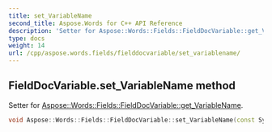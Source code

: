 ```yaml
---
title: set_VariableName
second_title: Aspose.Words for C++ API Reference
description: 'Setter for Aspose::Words::Fields::FieldDocVariable::get_VariableName.'
type: docs
weight: 14
url: /cpp/aspose.words.fields/fielddocvariable/set_variablename/
---
```

## FieldDocVariable.set_VariableName method


Setter for [Aspose::Words::Fields::FieldDocVariable::get_VariableName](../get_variablename/).

```cpp
void Aspose::Words::Fields::FieldDocVariable::set_VariableName(const System::String &value)
```

